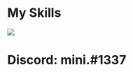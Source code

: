# My Skills

<p>
    <img src="https://skillicons.dev/icons?i=py,au,ps,pr,html,css,discord,figma,github,vscode" />
  </a>
</p>

# Discord: mini.#1337
